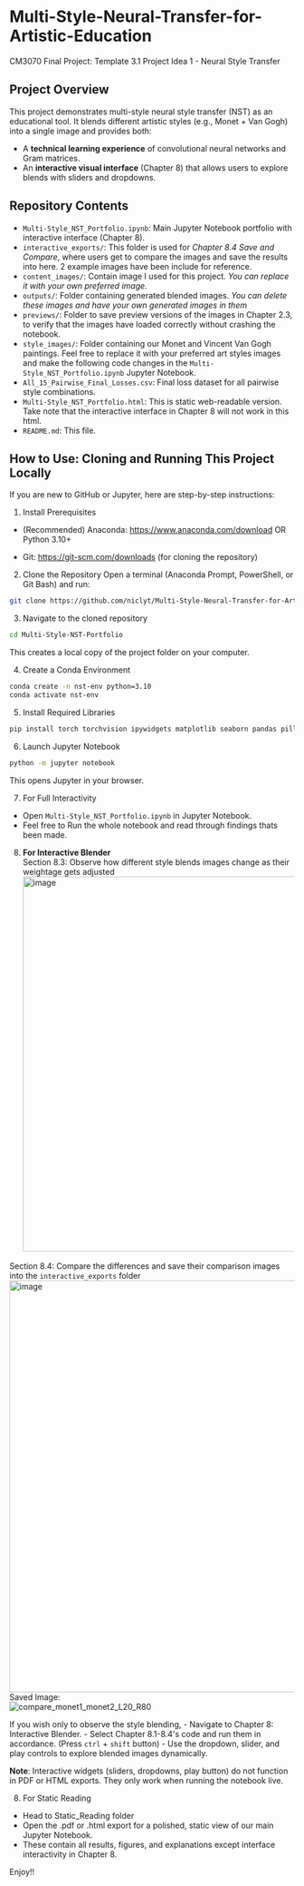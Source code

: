 # Multi-Style-Neural-Transfer-for-Artistic-Education
CM3070 Final Project: Template 3.1 Project Idea 1 - Neural Style Transfer

## Project Overview
This project demonstrates multi-style neural style transfer (NST) as an educational tool.
It blends different artistic styles (e.g., Monet + Van Gogh) into a single image and provides both:

- A **technical learning experience** of convolutional neural networks and Gram matrices.
- An **interactive visual interface** (Chapter 8) that allows users to explore blends with sliders and dropdowns.

## Repository Contents

- `Multi-Style_NST_Portfolio.ipynb`: Main Jupyter Notebook portfolio with interactive interface (Chapter 8).
- `interactive_exports/`: This folder is used for *Chapter 8.4 Save and Compare*, where users get to compare the images and save the results into here. 2 example images have been include for reference.
- `content_images/`: Contain image I used for this project. *You can replace it with your own preferred image.*
- `outputs/`: Folder containing generated blended images. *You can delete these images and have your own generated images in them*
- `previews/`: Folder to save preview versions of the images in Chapter 2.3, to verify that the images have loaded correctly without crashing the notebook.
- `style_images/`: Folder containing our Monet and Vincent Van Gogh paintings. Feel free to replace it with your preferred art styles images and make the following code changes in the `Multi-Style_NST_Portfolio.ipynb` Jupyter Notebook.
- `All_15_Pairwise_Final_Losses.csv`: Final loss dataset for all pairwise style combinations.
- `Multi-Style_NST_Portfolio.html`: This is static web-readable version. Take note that the interactive interface in Chapter 8 will not work in this html.
- `README.md`: This file.


## How to Use: Cloning and Running This Project Locally
If you are new to GitHub or Jupyter, here are step-by-step instructions:

1. Install Prerequisites
  - (Recommended) Anaconda: https://www.anaconda.com/download
  OR Python 3.10+

  - Git: https://git-scm.com/downloads
 (for cloning the repository)

2. Clone the Repository
  Open a terminal (Anaconda Prompt, PowerShell, or Git Bash) and run:

```bash
git clone https://github.com/niclyt/Multi-Style-Neural-Transfer-for-Artistic-Education.git
```

3. Navigate to the cloned repository
  ```bash
  cd Multi-Style-NST-Portfolio
  ```
  This creates a local copy of the project folder on your computer.

4. Create a Conda Environment
  ```bash
  conda create -n nst-env python=3.10
  conda activate nst-env
  ```

5. Install Required Libraries
  ```bash
  pip install torch torchvision ipywidgets matplotlib seaborn pandas pillow
  ```

6. Launch Jupyter Notebook
```bash
python -m jupyter notebook
``` 
  This opens Jupyter in your browser.

7. For Full Interactivity
  - Open `Multi-Style_NST_Portfolio.ipynb` in Jupyter Notebook.
  - Feel free to Run the whole notebook and read through findings thats been made.
    
8. **For Interactive Blender**
   <br>
   Section 8.3: Observe how different style blends images change as their weightage gets adjusted
   <img width="1098" height="661" alt="image" src="https://github.com/user-attachments/assets/bc59426d-5648-4373-a72d-a9dedcd9b7fa" />

  Section 8.4: Compare the differences and save their comparison images into the `interactive_exports` folder
  <img width="1336" height="726" alt="image" src="https://github.com/user-attachments/assets/b7adb971-5a11-4a99-a3ff-d058e5758f74" />
  Saved Image:<br>
 ![compare_monet1_monet2_L20_R80](https://github.com/user-attachments/assets/d2d2eaa9-762f-455d-8a9d-7233afdc91ae)


   If you wish only to observe the style blending,
    - Navigate to Chapter 8: Interactive Blender.
    - Select Chapter 8.1-8.4's code and run them in accordance. (Press `ctrl` + `shift` button)
    - Use the dropdown, slider, and play controls to explore blended images dynamically.

**Note**: Interactive widgets (sliders, dropdowns, play button) do not function in PDF or HTML exports. They only work when running the notebook live.

8. For Static Reading
  - Head to Static_Reading folder
  - Open the .pdf or .html export for a polished, static view of our main Jupyter Notebook.
  - These contain all results, figures, and explanations except interface interactivity in Chapter 8.

Enjoy!!

